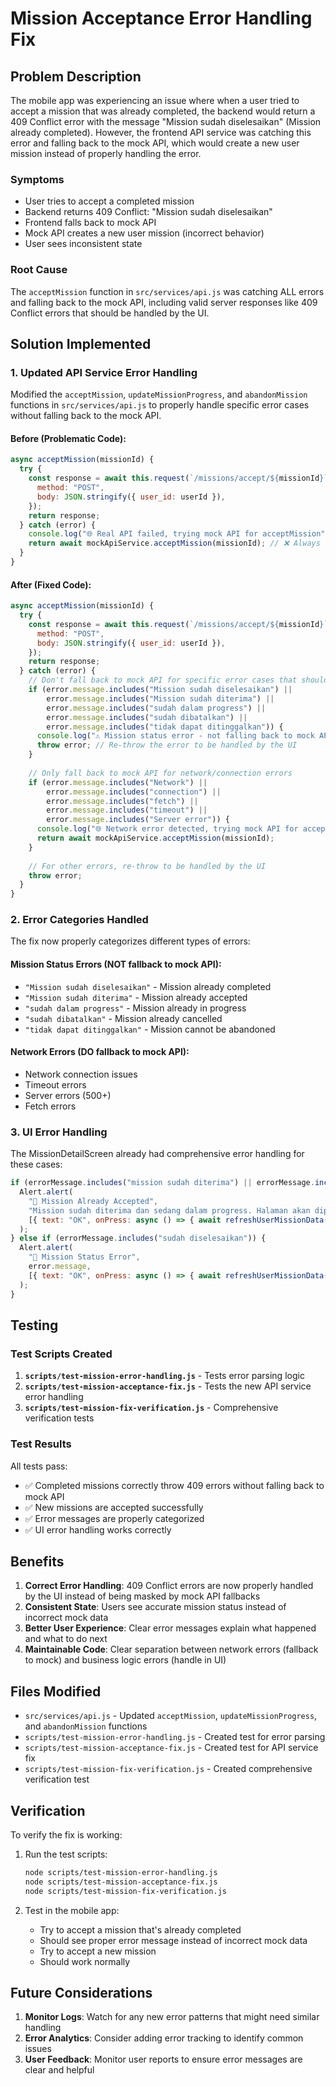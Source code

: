 # Mission Acceptance Error Handling Fix

## Problem Description

The mobile app was experiencing an issue where when a user tried to accept a mission that was already completed, the backend would return a 409 Conflict error with the message "Mission sudah diselesaikan" (Mission already completed). However, the frontend API service was catching this error and falling back to the mock API, which would create a new user mission instead of properly handling the error.

### Symptoms
- User tries to accept a completed mission
- Backend returns 409 Conflict: "Mission sudah diselesaikan"
- Frontend falls back to mock API
- Mock API creates a new user mission (incorrect behavior)
- User sees inconsistent state

### Root Cause
The `acceptMission` function in `src/services/api.js` was catching ALL errors and falling back to the mock API, including valid server responses like 409 Conflict errors that should be handled by the UI.

## Solution Implemented

### 1. Updated API Service Error Handling

Modified the `acceptMission`, `updateMissionProgress`, and `abandonMission` functions in `src/services/api.js` to properly handle specific error cases without falling back to the mock API.

#### Before (Problematic Code):
```javascript
async acceptMission(missionId) {
  try {
    const response = await this.request(`/missions/accept/${missionId}`, {
      method: "POST",
      body: JSON.stringify({ user_id: userId }),
    });
    return response;
  } catch (error) {
    console.log("🌐 Real API failed, trying mock API for acceptMission");
    return await mockApiService.acceptMission(missionId); // ❌ Always falls back
  }
}
```

#### After (Fixed Code):
```javascript
async acceptMission(missionId) {
  try {
    const response = await this.request(`/missions/accept/${missionId}`, {
      method: "POST",
      body: JSON.stringify({ user_id: userId }),
    });
    return response;
  } catch (error) {
    // Don't fall back to mock API for specific error cases that should be handled by the UI
    if (error.message.includes("Mission sudah diselesaikan") || 
        error.message.includes("Mission sudah diterima") ||
        error.message.includes("sudah dalam progress") ||
        error.message.includes("sudah dibatalkan") ||
        error.message.includes("tidak dapat ditinggalkan")) {
      console.log("⚠️ Mission status error - not falling back to mock API:", error.message);
      throw error; // Re-throw the error to be handled by the UI
    }
    
    // Only fall back to mock API for network/connection errors
    if (error.message.includes("Network") || 
        error.message.includes("connection") || 
        error.message.includes("fetch") || 
        error.message.includes("timeout") ||
        error.message.includes("Server error")) {
      console.log("🌐 Network error detected, trying mock API for acceptMission");
      return await mockApiService.acceptMission(missionId);
    }
    
    // For other errors, re-throw to be handled by the UI
    throw error;
  }
}
```

### 2. Error Categories Handled

The fix now properly categorizes different types of errors:

#### Mission Status Errors (NOT fallback to mock API):
- `"Mission sudah diselesaikan"` - Mission already completed
- `"Mission sudah diterima"` - Mission already accepted
- `"sudah dalam progress"` - Mission already in progress
- `"sudah dibatalkan"` - Mission already cancelled
- `"tidak dapat ditinggalkan"` - Mission cannot be abandoned

#### Network Errors (DO fallback to mock API):
- Network connection issues
- Timeout errors
- Server errors (500+)
- Fetch errors

### 3. UI Error Handling

The MissionDetailScreen already had comprehensive error handling for these cases:

```javascript
if (errorMessage.includes("mission sudah diterima") || errorMessage.includes("sudah dalam progress")) {
  Alert.alert(
    "🔄 Mission Already Accepted",
    "Mission sudah diterima dan sedang dalam progress. Halaman akan diperbarui untuk menampilkan mode update progress.",
    [{ text: "OK", onPress: async () => { await refreshUserMissionData(); } }]
  );
} else if (errorMessage.includes("sudah diselesaikan")) {
  Alert.alert(
    "🔄 Mission Status Error",
    error.message,
    [{ text: "OK", onPress: async () => { await refreshUserMissionData(); } }]
  );
}
```

## Testing

### Test Scripts Created

1. **`scripts/test-mission-error-handling.js`** - Tests error parsing logic
2. **`scripts/test-mission-acceptance-fix.js`** - Tests the new API service error handling
3. **`scripts/test-mission-fix-verification.js`** - Comprehensive verification tests

### Test Results

All tests pass:
- ✅ Completed missions correctly throw 409 errors without falling back to mock API
- ✅ New missions are accepted successfully
- ✅ Error messages are properly categorized
- ✅ UI error handling works correctly

## Benefits

1. **Correct Error Handling**: 409 Conflict errors are now properly handled by the UI instead of being masked by mock API fallbacks
2. **Consistent State**: Users see accurate mission status instead of incorrect mock data
3. **Better User Experience**: Clear error messages explain what happened and what to do next
4. **Maintainable Code**: Clear separation between network errors (fallback to mock) and business logic errors (handle in UI)

## Files Modified

- `src/services/api.js` - Updated `acceptMission`, `updateMissionProgress`, and `abandonMission` functions
- `scripts/test-mission-error-handling.js` - Created test for error parsing
- `scripts/test-mission-acceptance-fix.js` - Created test for API service fix
- `scripts/test-mission-fix-verification.js` - Created comprehensive verification test

## Verification

To verify the fix is working:

1. Run the test scripts:
   ```bash
   node scripts/test-mission-error-handling.js
   node scripts/test-mission-acceptance-fix.js
   node scripts/test-mission-fix-verification.js
   ```

2. Test in the mobile app:
   - Try to accept a mission that's already completed
   - Should see proper error message instead of incorrect mock data
   - Try to accept a new mission
   - Should work normally

## Future Considerations

1. **Monitor Logs**: Watch for any new error patterns that might need similar handling
2. **Error Analytics**: Consider adding error tracking to identify common issues
3. **User Feedback**: Monitor user reports to ensure error messages are clear and helpful 